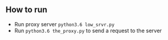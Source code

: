 ## How to run

* Run proxy server `python3.6 low_srvr.py`
* Run `python3.6 the_proxy.py` to send a request to the server